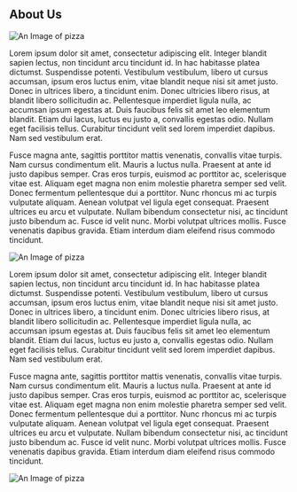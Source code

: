 ## About Us

![An Image of pizza](media/images/pizzaJohns_1)

Lorem ipsum dolor sit amet, consectetur adipiscing elit. Integer blandit sapien lectus, non tincidunt arcu tincidunt id. In hac habitasse platea dictumst. Suspendisse potenti. Vestibulum vestibulum, libero ut cursus accumsan, ipsum eros luctus enim, vitae blandit neque nisi sit amet justo. Donec in ultrices libero, a tincidunt enim. Donec ultricies libero risus, at blandit libero sollicitudin ac. Pellentesque imperdiet ligula nulla, ac accumsan ipsum egestas at. Duis faucibus felis sit amet leo elementum blandit. Etiam dui lacus, luctus eu justo a, convallis egestas odio. Nullam eget facilisis tellus. Curabitur tincidunt velit sed lorem imperdiet dapibus. Nam sed vestibulum erat.

Fusce magna ante, sagittis porttitor mattis venenatis, convallis vitae turpis. Nam cursus condimentum elit. Mauris a luctus nulla. Praesent at ante id justo dapibus semper. Cras eros turpis, euismod ac porttitor ac, scelerisque vitae est. Aliquam eget magna non enim molestie pharetra semper sed velit. Donec fermentum pellentesque dui a porttitor. Nunc rhoncus mi ac turpis vulputate aliquam. Aenean volutpat vel ligula eget consequat. Praesent ultrices eu arcu et vulputate. Nullam bibendum consectetur nisi, ac tincidunt justo bibendum ac. Fusce id velit nunc. Morbi volutpat ultrices mollis. Fusce venenatis dapibus gravida. Etiam interdum diam eleifend risus commodo tincidunt.

![An Image of pizza](media/images/pizzaJohns_2)

Lorem ipsum dolor sit amet, consectetur adipiscing elit. Integer blandit sapien lectus, non tincidunt arcu tincidunt id. In hac habitasse platea dictumst. Suspendisse potenti. Vestibulum vestibulum, libero ut cursus accumsan, ipsum eros luctus enim, vitae blandit neque nisi sit amet justo. Donec in ultrices libero, a tincidunt enim. Donec ultricies libero risus, at blandit libero sollicitudin ac. Pellentesque imperdiet ligula nulla, ac accumsan ipsum egestas at. Duis faucibus felis sit amet leo elementum blandit. Etiam dui lacus, luctus eu justo a, convallis egestas odio. Nullam eget facilisis tellus. Curabitur tincidunt velit sed lorem imperdiet dapibus. Nam sed vestibulum erat.

Fusce magna ante, sagittis porttitor mattis venenatis, convallis vitae turpis. Nam cursus condimentum elit. Mauris a luctus nulla. Praesent at ante id justo dapibus semper. Cras eros turpis, euismod ac porttitor ac, scelerisque vitae est. Aliquam eget magna non enim molestie pharetra semper sed velit. Donec fermentum pellentesque dui a porttitor. Nunc rhoncus mi ac turpis vulputate aliquam. Aenean volutpat vel ligula eget consequat. Praesent ultrices eu arcu et vulputate. Nullam bibendum consectetur nisi, ac tincidunt justo bibendum ac. Fusce id velit nunc. Morbi volutpat ultrices mollis. Fusce venenatis dapibus gravida. Etiam interdum diam eleifend risus commodo tincidunt.

![An Image of pizza](media/images/pizzaJohns_3)